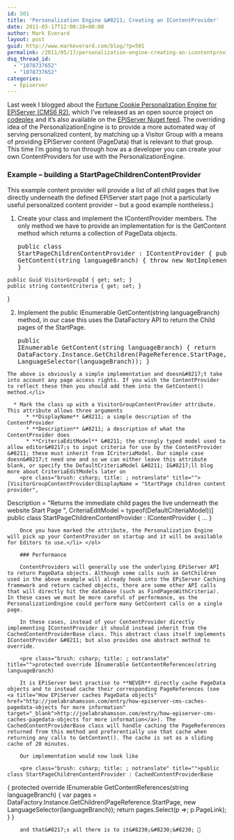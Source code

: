 ```yaml
---
id: 501
title: 'Personalization Engine &#8211; Creating an IContentProvider'
date: 2011-05-17T12:00:28+00:00
author: Mark Everard
layout: post
guid: http://www.markeverard.com/blog/?p=501
permalink: /2011/05/17/personalization-engine-creating-an-icontentprovider/
dsq_thread_id:
  - "1078737652"
  - "1078737652"
categories:
  - Episerver
---
```

Last week I blogged about the <a title="EPiServer Personalization Engine" href="http://www.markeverard.com/blog/2011/05/13/episerver-personalization-engine/" target="_blank">Fortune Cookie Personalization Engine for EPiServer (CMS6 R2)</a>, which I&#8217;ve released as an open source project on <a title="Personalization Engine on Codeplex" href="http://personalization.codeplex.com" target="_blank">codeplex</a> and it&#8217;s also available on the <a title="EPiServer Nuget feed" href="http://nuget.episerver.com" target="_blank">EPiServer Nuget feed</a>. The overriding idea of the PersonalizationEngine is to provide a more automated way of serving personalized content, by matching up a Visitor Group with a means of providing EPiServer content (PageData) that is relevant to that group. This time I&#8217;m going to run through how as a developer you can create your own ContentProviders for use with the PersonalizationEngine.

### Example &#8211; building a StartPageChildrenContentProvider

This example content provider will provide a list of all child pages that live directly underneath the defined EPiServer start page (not a particularly useful personalized content provider &#8211; but a good example nontheless.)

  1. Create your class and implement the IContentProvider members. The only method we have to provide an implementation for is the GetContent method which returns a collection of PageData objects. <pre class="brush: csharp; title: ; notranslate" title="">public class StartPageChildrenContentProvider : IContentProvider
{
    public IEnumerable GetContent(string languageBranch)
    {
        throw new NotImplementedException();
    }

    public Guid VisitorGroupId { get; set; }
    public string ContentCriteria { get; set; }
}
</pre>

  2. Implement the public IEnumerable<PageData> GetContent(string languageBranch) method, in our case this uses the DataFactory API to return the Child pages of the StartPage. <pre class="brush: csharp; title: ; notranslate" title="">public IEnumerable GetContent(string languageBranch)
{
    return DataFactory.Instance.GetChildren(PageReference.StartPage, new LanguageSelector(languageBranch));
}
</pre>
    
    The above is obviously a simple implementation and doesn&#8217;t take into account any page access rights. If you wish the ContentProvider to reflect these then you should add them into the GetContent() method.</li> 
    
      * Mark the class up with a VisitorGroupContentProvider attribute. This attribute allows three arguments 
          * **DisplayName** &#8211; a simple description of the ContentProvider
          * **Description** &#8211; a description of what the ContentProvider does
          * **CriteriaEditModel** &#8211; the strongly typed model used to allow editor&#8217;s to input criteria for use by the ContentProvider &#8211; these must inherit from ICriteriaModel. Our simple case doesn&#8217;t need one and so we can either leave this attribute blank, or specify the DefaultCriteriaModel &#8211; I&#8217;ll blog more about CriteriaEditModels later on
        <pre class="brush: csharp; title: ; notranslate" title="">[VisitorGroupContentProvider(DisplayName = "StartPage children content provider",
Description = "Returns the immediate child pages the live underneath the website Start Page ",
CriteriaEditModel = typeof(DefaultCriteriaModel))]
public class StartPageChildrenContentProvider : IContentProvider
{
    ...
}
</pre>
        
        Once you have marked the attribute, the Personalization Engine will pick up your ContentProvider on startup and it will be available for Editors to use.</li> </ol> 
        
        ### Performance
        
        ContentProviders will generally use the underlying EPiServer API to return PageData objects. Although some calls such as GetChildren used in the above example will already hook into the EPiServer Caching framework and return cached objects, there are some other API calls that will directly hit the database (such as FindPagesWithCriteria). In these cases we must be more careful of performance, as the PersonalizationEngine could perform many GetContent calls on a single page.
        
        In these cases, instead of your ContentProvider directly implementing IContentProvider it should instead inherit from the CachedContentProviderBase class. This abstract class itself implements IContentProvider &#8211; but also provides one abstract method to override.
        
        <pre class="brush: csharp; title: ; notranslate" title="">protected override IEnumerable GetContentReferences(string languageBranch)

</pre>
        
        It is EPiServer best practise to **NEVER** directly cache PageData objects and to instead cache their corresponding PageReferences (see <a title="How EPiServer caches PageData objects" href="http://joelabrahamsson.com/entry/how-episerver-cms-caches-pagedata-objects for more information" target="_blank">http://joelabrahamsson.com/entry/how-episerver-cms-caches-pagedata-objects for more information</a>). The CachedContentProviderBase class will handle caching the PageReferences returned from this method and preferentially use that cache when returning any calls to GetContent(). The cache is set as a sliding cache of 20 minutes.
        
        Our implementation would now look like
        
        <pre class="brush: csharp; title: ; notranslate" title="">public class StartPageChildrenContentProvider : CachedContentProviderBase
{
    protected override IEnumerable GetContentReferences(string languageBranch)
    {
        var pages = DataFactory.Instance.GetChildren(PageReference.StartPage, new LanguageSelector(languageBranch));
        return pages.Select(p =&gt;; p.PageLink);
    }
}
</pre>
        
        and that&#8217;s all there is to it&#8230;&#8230;&#8230; 🙂